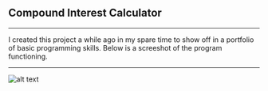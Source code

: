 ## Compound Interest Calculator
---

I created this project a while ago in my spare time to 
show off in a portfolio of basic programming skills. Below is
a screeshot of the program functioning.

---
![alt text](https://i.imgur.com/lTbpjor.png "Screenshot")

